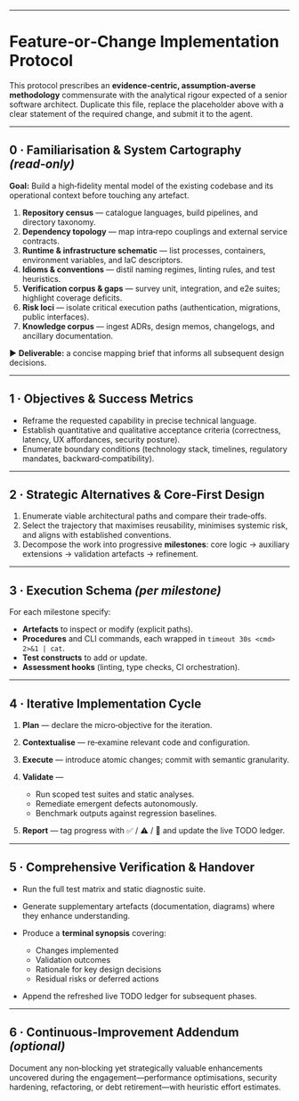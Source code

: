 <Concise synopsis of the desired feature or modification>

---

# Feature‑or‑Change Implementation Protocol

This protocol prescribes an **evidence‑centric, assumption‑averse methodology** commensurate with the analytical rigour expected of a senior software architect. Duplicate this file, replace the placeholder above with a clear statement of the required change, and submit it to the agent.

---

## 0 · Familiarisation & System Cartography *(read‑only)*

**Goal:** Build a high‑fidelity mental model of the existing codebase and its operational context before touching any artefact.

1. **Repository census** — catalogue languages, build pipelines, and directory taxonomy.
2. **Dependency topology** — map intra‑repo couplings and external service contracts.
3. **Runtime & infrastructure schematic** — list processes, containers, environment variables, and IaC descriptors.
4. **Idioms & conventions** — distil naming regimes, linting rules, and test heuristics.
5. **Verification corpus & gaps** — survey unit, integration, and e2e suites; highlight coverage deficits.
6. **Risk loci** — isolate critical execution paths (authentication, migrations, public interfaces).
7. **Knowledge corpus** — ingest ADRs, design memos, changelogs, and ancillary documentation.

▶️ **Deliverable:** a concise mapping brief that informs all subsequent design decisions.

---

## 1 · Objectives & Success Metrics

* Reframe the requested capability in precise technical language.
* Establish quantitative and qualitative acceptance criteria (correctness, latency, UX affordances, security posture).
* Enumerate boundary conditions (technology stack, timelines, regulatory mandates, backward‑compatibility).

---

## 2 · Strategic Alternatives & Core‑First Design

1. Enumerate viable architectural paths and compare their trade‑offs.
2. Select the trajectory that maximises reusability, minimises systemic risk, and aligns with established conventions.
3. Decompose the work into progressive **milestones**: core logic → auxiliary extensions → validation artefacts → refinement.

---

## 3 · Execution Schema *(per milestone)*

For each milestone specify:

* **Artefacts** to inspect or modify (explicit paths).
* **Procedures** and CLI commands, each wrapped in `timeout 30s <cmd> 2>&1 | cat`.
* **Test constructs** to add or update.
* **Assessment hooks** (linting, type checks, CI orchestration).

---

## 4 · Iterative Implementation Cycle

1. **Plan** — declare the micro‑objective for the iteration.
2. **Contextualise** — re‑examine relevant code and configuration.
3. **Execute** — introduce atomic changes; commit with semantic granularity.
4. **Validate** —

   * Run scoped test suites and static analyses.
   * Remediate emergent defects autonomously.
   * Benchmark outputs against regression baselines.
5. **Report** — tag progress with ✅ / ⚠️ / 🚧 and update the live TODO ledger.

---

## 5 · Comprehensive Verification & Handover

* Run the full test matrix and static diagnostic suite.
* Generate supplementary artefacts (documentation, diagrams) where they enhance understanding.
* Produce a **terminal synopsis** covering:

  * Changes implemented
  * Validation outcomes
  * Rationale for key design decisions
  * Residual risks or deferred actions
* Append the refreshed live TODO ledger for subsequent phases.

---

## 6 · Continuous‑Improvement Addendum *(optional)*

Document any non‑blocking yet strategically valuable enhancements uncovered during the engagement—performance optimisations, security hardening, refactoring, or debt retirement—with heuristic effort estimates.
